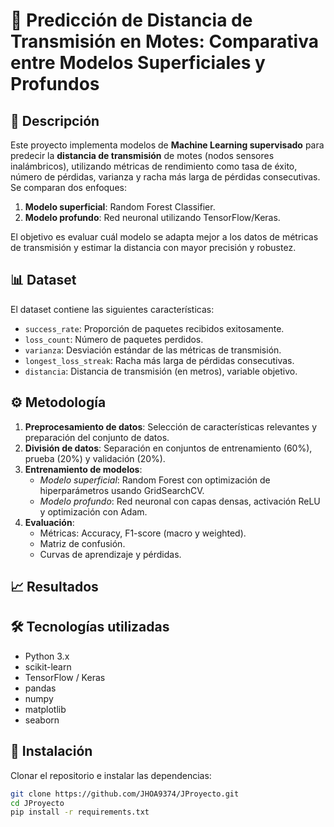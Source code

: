 # 📡 Predicción de Distancia de Transmisión en Motes: Comparativa entre Modelos Superficiales y Profundos

## 📖 Descripción

Este proyecto implementa modelos de **Machine Learning supervisado** para predecir la **distancia de transmisión** de motes (nodos sensores inalámbricos), utilizando métricas de rendimiento como tasa de éxito, número de pérdidas, varianza y racha más larga de pérdidas consecutivas. Se comparan dos enfoques:

1. **Modelo superficial**: Random Forest Classifier.
2. **Modelo profundo**: Red neuronal utilizando TensorFlow/Keras.

El objetivo es evaluar cuál modelo se adapta mejor a los datos de métricas de transmisión y estimar la distancia con mayor precisión y robustez.

## 📊 Dataset

El dataset contiene las siguientes características:

- `success_rate`: Proporción de paquetes recibidos exitosamente.
- `loss_count`: Número de paquetes perdidos.
- `varianza`: Desviación estándar de las métricas de transmisión.
- `longest_loss_streak`: Racha más larga de pérdidas consecutivas.
- `distancia`: Distancia de transmisión (en metros), variable objetivo.

## ⚙️ Metodología

1. **Preprocesamiento de datos**: Selección de características relevantes y preparación del conjunto de datos.
2. **División de datos**: Separación en conjuntos de entrenamiento (60%), prueba (20%) y validación (20%).
3. **Entrenamiento de modelos**:
   - *Modelo superficial*: Random Forest con optimización de hiperparámetros usando GridSearchCV.
   - *Modelo profundo*: Red neuronal con capas densas, activación ReLU y optimización con Adam.
4. **Evaluación**:
   - Métricas: Accuracy, F1-score (macro y weighted).
   - Matriz de confusión.
   - Curvas de aprendizaje y pérdidas.

## 📈 Resultados



## 🛠️ Tecnologías utilizadas

- Python 3.x
- scikit-learn
- TensorFlow / Keras
- pandas
- numpy
- matplotlib
- seaborn

## 🚀 Instalación

Clonar el repositorio e instalar las dependencias:

```bash
git clone https://github.com/JHOA9374/JProyecto.git
cd JProyecto
pip install -r requirements.txt
